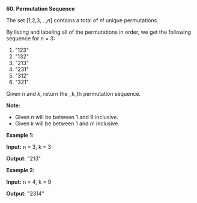 **60. Permutation Sequence**

The set [1,2,3,...,_n_] contains a total of _n_! unique permutations.

By listing and labeling all of the permutations in order, we get the following sequence for _n_ = 3:

1. "123"
2. "132"
3. "213"
4. "231"
5. "312"
6. "321"

Given _n_ and _k_, return the _k_th permutation sequence.

**Note:**

- Given _n_ will be between 1 and 9 inclusive.
- Given _k_ will be between 1 and _n_! inclusive.

**Example 1:**

**Input:** n = 3, k = 3

**Output:** "213"

**Example 2:**

**Input:** n = 4, k = 9

**Output:** "2314"
